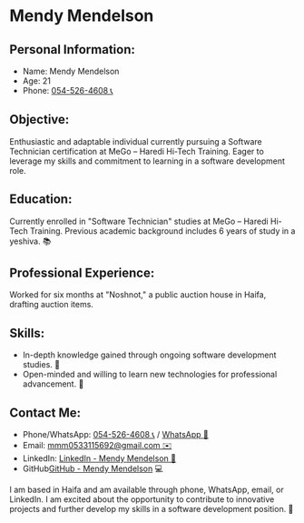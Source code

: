 <h1>Mendy Mendelson</h1>

<h2>Personal Information:</h2>
<ul>
  <li>Name: Mendy Mendelson</li>
  <li>Age: 21</li>
  <li>Phone: <a href="tel:0545264608">054-526-4608 📞</a></li>
</ul>

<h2>Objective:</h2>
<p>
  Enthusiastic and adaptable individual currently pursuing a Software
  Technician certification at MeGo – Haredi Hi-Tech Training. Eager to
  leverage my skills and commitment to learning in a software
  development role.
</p>

<h2>Education:</h2>
<p>
  Currently enrolled in "Software Technician" studies at MeGo – Haredi
  Hi-Tech Training. Previous academic background includes 6 years of study
  in a yeshiva. 📚
</p>

<h2>Professional Experience:</h2>
<p>
  Worked for six months at "Noshnot," a public auction house in Haifa,
  drafting auction items.
</p>

<h2>Skills:</h2>
<ul>
  <li>In-depth knowledge gained through ongoing software development studies. 🧠</li>
  <li>Open-minded and willing to learn new technologies for professional advancement. 🚀</li>
</ul>

<h2>Contact Me:</h2>
<ul>
  <li>
    Phone/WhatsApp: 
    <a href="tel:0545264608">054-526-4608 📞</a>
    / 
    <a href="https://wa.me/+972545264608" target="_blank">WhatsApp 📱</a></li>
  <li>Email: <a href="mailto:mmm0533115692@gmail.com">mmm0533115692@gmail.com ✉️</a></li>
  <li>LinkedIn: <a href="https://www.linkedin.com/in/mendy-mendelson-b90332284/" target="_blank">LinkedIn - Mendy Mendelson 👔</a></li>
  <li>GitHub<a href="https://github.com/mendy5692" target="_blank">GitHub - Mendy Mendelson</a> 💻</li>
</ul>

<p>
  I am based in Haifa and am available through phone, WhatsApp, email, or LinkedIn. 
  I am excited about the opportunity to contribute to innovative projects
  and further develop my skills in a software development position. 🌟
</p>

